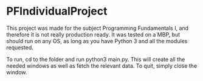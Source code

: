 PFIndividualProject
===================
This project was made for the subject Programming Fundamentals I, and therefore it is not really production ready. 
It was tested on a MBP, but should run on any OS, as long as you have Python 3 and all the modules requested. 

To run, cd to the folder and run python3 main.py. This will create all the needed windows as well as fetch the relevant data. To quit, simply close the window. 
